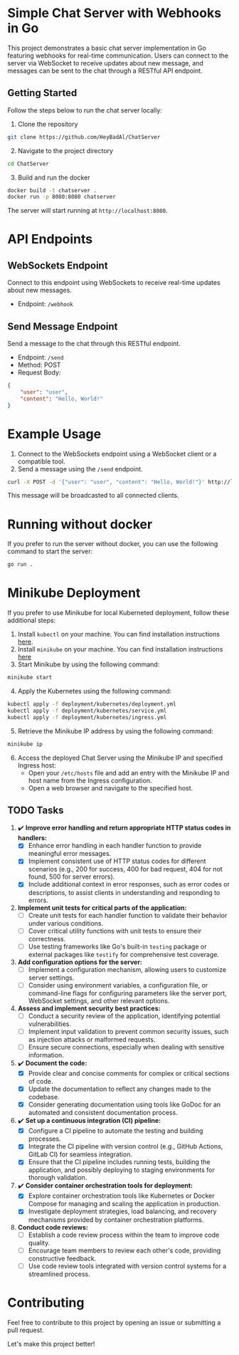 # Simple Chat Server with Webhooks in Go

This project demonstrates a basic chat server implementation in Go featuring webhooks for real-time communication. Users can connect to the server via WebSocket to receive updates about new message, and messages can be sent to the chat through a RESTful API endpoint. 

## Getting Started

Follow the steps below to run the chat server locally:

1. Clone the repository
```bash
git clone https://github.com/HeyBadAl/ChatServer
```

2. Navigate to the project directory
```bash
cd ChatServer
```

3. Build and run the docker 
```bash
docker build -t chatserver .
docker run -p 8080:8080 chatserver
```
The server will start running at `http://localhost:8080`.

# API Endpoints

## WebSockets Endpoint

Connect to this endpoint using WebSockets to receive real-time updates about new messages.

- Endpoint: `/webhook`

## Send Message Endpoint

Send a message to the chat through this RESTful endpoint.

- Endpoint: `/send`
- Method: POST 
- Request Body: 

```json
{
    "user": "user",
    "content": "Hello, World!"
}
```

# Example Usage 

1. Connect to the WebSockets endpoint using a WebSocket client or a compatible tool.
2. Send a message using the `/send` endpoint.

```bash
curl -X POST -d '{"user": "user", "content": "Hello, World!"}' http://localhost:8080/send
```
This message will be broadcasted to all connected clients.


# Running without docker 

If you prefer to run the server without docker, you can use the following command to start the server:
```bash
go run .
```

# Minikube Deployment

If you prefer to use Minikube for local Kuberneted deployment, follow these additional steps:

1. Install `kubectl` on your machine. You can find installation instructions [here](https://kubernetes.io/docs/tasks/tools/install-kubectl/).
2. Install `minikube` on your machine. You can find installation instructions [here](https://minikube.sigs.k8s.io/docs/start/)
3. Start Minikube by using the following command:
```bash
minikube start
```
4. Apply the Kubernetes using the following command:
```bash
kubectl apply -f deployment/kubernetes/deployment.yml
kubectl apply -f deployment/kubernetes/service.yml
kubectl apply -f deployment/kubernetes/ingress.yml
```
5. Retrieve the Minikube IP address by using the following command:
```bash
minikube ip
```
6. Access the deployed Chat Server using the Minikube IP and specified Ingress host:
    - Open your `/etc/hosts` file and add an entry with the Minikube IP and host name from the Ingress configuration.
    - Open a web browser and navigate to the specified host.


## TODO Tasks

1. ✔️  **Improve error handling and return appropriate HTTP status codes in handlers:**
   - [x] Enhance error handling in each handler function to provide meaningful error messages.
   - [x] Implement consistent use of HTTP status codes for different scenarios (e.g., 200 for success, 400 for bad request, 404 for not found, 500 for server errors).
   - [x] Include additional context in error responses, such as error codes or descriptions, to assist clients in understanding and responding to errors.

2. **Implement unit tests for critical parts of the application:**
   - [ ] Create unit tests for each handler function to validate their behavior under various conditions.
   - [ ] Cover critical utility functions with unit tests to ensure their correctness.
   - [ ] Use testing frameworks like Go's built-in `testing` package or external packages like `testify` for comprehensive test coverage.

3. **Add configuration options for the server:**
   - [ ] Implement a configuration mechanism, allowing users to customize server settings.
   - [ ] Consider using environment variables, a configuration file, or command-line flags for configuring parameters like the server port, WebSocket settings, and other relevant options.

4. **Assess and implement security best practices:**
   - [ ] Conduct a security review of the application, identifying potential vulnerabilities.
   - [ ] Implement input validation to prevent common security issues, such as injection attacks or malformed requests.
   - [ ] Ensure secure connections, especially when dealing with sensitive information.

5. ✔️ **Document the code:**
   - [x] Provide clear and concise comments for complex or critical sections of code.
   - [x] Update the documentation to reflect any changes made to the codebase.
   - [x] Consider generating documentation using tools like GoDoc for an automated and consistent documentation process.

6. ✔️  **Set up a continuous integration (CI) pipeline:**
   - [x] Configure a CI pipeline to automate the testing and building processes.
   - [x] Integrate the CI pipeline with version control (e.g., GitHub Actions, GitLab CI) for seamless integration.
   - [x] Ensure that the CI pipeline includes running tests, building the application, and possibly deploying to staging environments for thorough validation.

7. ✔️  **Consider container orchestration tools for deployment:**
   - [x] Explore container orchestration tools like Kubernetes or Docker Compose for managing and scaling the application in production.
   - [x] Investigate deployment strategies, load balancing, and recovery mechanisms provided by container orchestration platforms.

8. **Conduct code reviews:**
   - [ ] Establish a code review process within the team to improve code quality.
   - [ ] Encourage team members to review each other's code, providing constructive feedback.
   - [ ] Use code review tools integrated with version control systems for a streamlined process.

# Contributing

Feel free to contribute to this project by opening an issue or submitting a pull request.

Let's make this project better!


